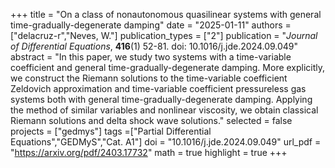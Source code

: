 +++
title = "On a class of nonautonomous quasilinear systems with general time-gradually-degenerate damping"
date = "2025-01-11"
authors = ["delacruz-r","Neves, W."]
publication_types = ["2"]
publication = "*Journal of Differential Equations*, **416**(1) 52-81. doi: 10.1016/j.jde.2024.09.049"
abstract = "In this paper, we study two systems with a time-variable coefficient and general time-gradually-degenerate damping. More explicitly, we construct the Riemann solutions to the time-variable coefficient Zeldovich approximation and time-variable coefficient pressureless gas systems both with general time-gradually-degenerate damping. Applying the method of similar variables and nonlinear viscosity, we obtain classical Riemann solutions and delta shock wave solutions."
selected = false
projects = ["gedmys"]
tags =["Partial Differential Equations","GEDMyS","Cat. A1"]
doi = "10.1016/j.jde.2024.09.049"
url_pdf = "https://arxiv.org/pdf/2403.17732"
math = true
highlight = true
+++

